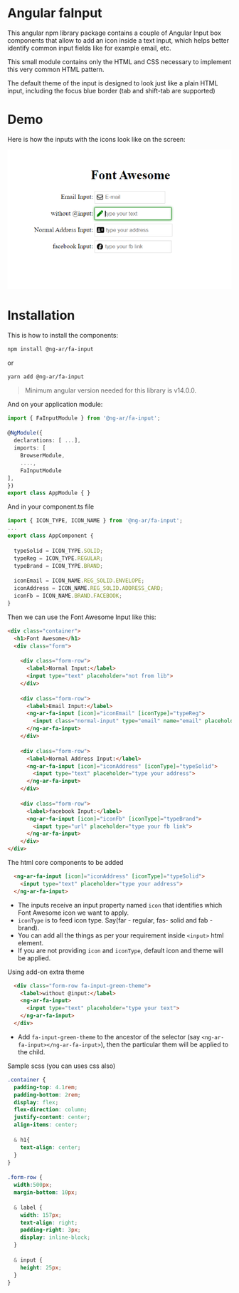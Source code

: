 # Angular faInput

This angular npm library package contains a couple of Angular Input box components that allow to add an icon inside a text input, which helps better identify common input fields like for example email, etc.

This small module contains only the HTML and CSS necessary to implement this very common HTML pattern. 

The default theme of the input is designed to look just like a plain HTML input, including the focus blue border (tab and shift-tab are supported)

# Demo

Here is how the inputs with the icons look like on the screen:

![Demo of ng-ar-fa-input](https://raw.githubusercontent.com/actionanand/ng-my-libraries/main/libs/fa-input/src/assets/images/fa-input.PNG)

# Installation

This is how to install the components:

```bash
npm install @ng-ar/fa-input
```

or 

```bash
yarn add @ng-ar/fa-input
```

> Minimum angular version needed for this library is v14.0.0.

And on your application module:

```ts
import { FaInputModule } from '@ng-ar/fa-input';

@NgModule({
  declarations: [ ...],
  imports: [
    BrowserModule,
    ....,
    FaInputModule
],
})
export class AppModule { }
```

And in your component.ts file

```ts
import { ICON_TYPE, ICON_NAME } from '@ng-ar/fa-input';
...
export class AppComponent {

  typeSolid = ICON_TYPE.SOLID;
  typeReg = ICON_TYPE.REGULAR;
  typeBrand = ICON_TYPE.BRAND;

  iconEmail = ICON_NAME.REG_SOLID.ENVELOPE;
  iconAddress = ICON_NAME.REG_SOLID.ADDRESS_CARD;
  iconFb = ICON_NAME.BRAND.FACEBOOK;
}
```

Then we can use the Font Awesome Input like this:

```html
<div class="container">
  <h1>Font Awesome</h1>
  <div class="form">

    <div class="form-row">
      <label>Normal Input:</label>
      <input type="text" placeholder="not from lib">
    </div>

    <div class="form-row">
      <label>Email Input:</label>
      <ng-ar-fa-input [icon]="iconEmail" [iconType]="typeReg">
        <input class="normal-input" type="email" name="email" placeholder="E-mail">
      </ng-ar-fa-input>
    </div>

    <div class="form-row">
      <label>Normal Address Input:</label>
      <ng-ar-fa-input [icon]="iconAddress" [iconType]="typeSolid">
        <input type="text" placeholder="type your address">
      </ng-ar-fa-input>    
    </div>

    <div class="form-row">
      <label>facebook Input:</label>
      <ng-ar-fa-input [icon]="iconFb" [iconType]="typeBrand">
        <input type="url" placeholder="type your fb link">
      </ng-ar-fa-input>
    </div>
</div>
```
The html core components to be added

```html
  <ng-ar-fa-input [icon]="iconAddress" [iconType]="typeSolid">
    <input type="text" placeholder="type your address">
  </ng-ar-fa-input>
```

- The inputs receive an input property named `icon` that identifies which Font Awesome icon we want to apply.
- `iconType` is to feed icon type. Say(far - regular, fas- solid and fab - brand).
- You can add all the things as per your requirement inside `<input>` html element.
- If you are not providing `icon` and `iconType`, default icon and theme will be applied.

Using add-on extra theme

```html
  <div class="form-row fa-input-green-theme">
    <label>without @input:</label>
    <ng-ar-fa-input>
      <input type="text" placeholder="type your text">
    </ng-ar-fa-input>
  </div>
```

- Add `fa-input-green-theme` to the ancestor of the selector (say `<ng-ar-fa-input></ng-ar-fa-input>`), then the particular them will be applied to the child.

Sample scss (you can uses css also)

```scss
.container {
  padding-top: 4.1rem;
  padding-bottom: 2rem;
  display: flex;
  flex-direction: column;
  justify-content: center;
  align-items: center;

  & h1{
    text-align: center;
  }
}

.form-row {
  width:500px;
  margin-bottom: 10px;

  & label {
    width: 157px;
    text-align: right;
    padding-right: 3px;
    display: inline-block;
  }

  & input {
    height: 25px;
  }
}
```